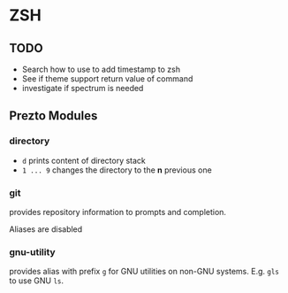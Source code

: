 <!-- markdownlint-disable MD013 -->

# ZSH

## TODO

- Search how to use to add timestamp to zsh
- See if theme support return value of command
- investigate if spectrum is needed

## Prezto Modules

### directory

- `d` prints content of directory stack
- `1 ... 9` changes the directory to the **n** previous one

### git

provides repository information to prompts and completion.

Aliases are disabled

### gnu-utility

provides alias with prefix `g` for GNU utilities on non-GNU systems. E.g. `gls` to use GNU `ls`.
